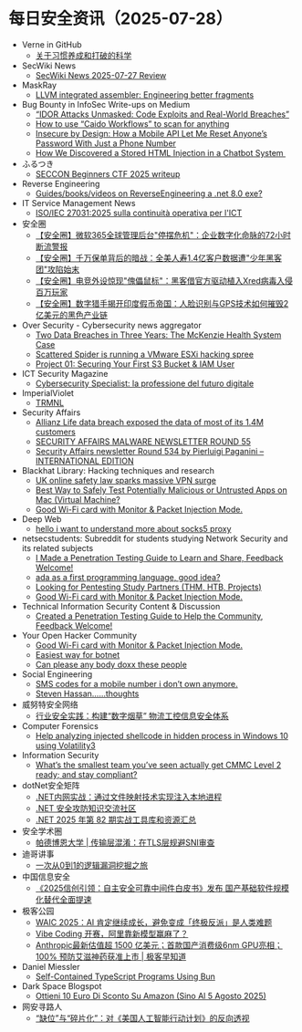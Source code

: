 # 每日安全资讯（2025-07-28）

- Verne in GitHub
  - [关于习惯养成和打破的科学](https://blog.einverne.info/post/2025/07/the-science-of-making-and-breaking-habits.html)
- SecWiki News
  - [SecWiki News 2025-07-27 Review](http://www.sec-wiki.com/?2025-07-27)
- MaskRay
  - [LLVM integrated assembler: Engineering better fragments](https://maskray.me/blog/2025-07-27-llvm-integrated-assembler-engineering-better-fragments)
- Bug Bounty in InfoSec Write-ups on Medium
  - [“IDOR Attacks Unmasked: Code Exploits and Real-World Breaches”](https://infosecwriteups.com/idor-attacks-unmasked-code-exploits-and-real-world-breaches-b05cddfb45c7?source=rss----7b722bfd1b8d--bug_bounty)
  - [How to use “Caido Workflows” to scan for anything](https://infosecwriteups.com/how-to-use-caido-workflows-to-scan-for-anything-07eed72ba06a?source=rss----7b722bfd1b8d--bug_bounty)
  - [Insecure by Design: How a Mobile API Let Me Reset Anyone’s Password With Just a Phone Number](https://infosecwriteups.com/insecure-by-design-how-a-mobile-api-let-me-reset-anyones-password-with-just-a-phone-number-ba588ec384e5?source=rss----7b722bfd1b8d--bug_bounty)
  - [How We Discovered a Stored HTML Injection in a Chatbot System ️](https://infosecwriteups.com/how-we-discovered-a-stored-html-injection-in-a-chatbot-system-%EF%B8%8F-6cbefe8b0718?source=rss----7b722bfd1b8d--bug_bounty)
- ふるつき
  - [SECCON Beginners CTF 2025 writeup](https://furutsuki.hatenablog.com/entry/2025/07/27/223211)
- Reverse Engineering
  - [Guides/books/videos on ReverseEngineering a .net 8.0 exe?](https://www.reddit.com/r/ReverseEngineering/comments/1maffsi/guidesbooksvideos_on_reverseengineering_a_net_80/)
- IT Service Management News
  - [ISO/IEC 27031:2025 sulla continuità operativa per l'ICT](http://blog.cesaregallotti.it/2025/07/isoiec-270312025-sulla-continuita.html)
- 安全圈
  - [【安全圈】微软365全球管理后台"停摆危机"：企业数字化命脉的72小时断流警报](https://mp.weixin.qq.com/s?__biz=MzIzMzE4NDU1OQ==&mid=2652070862&idx=1&sn=e70a9919b47c2cf671b71d2fae9a827f)
  - [【安全圈】千万保单背后的暗战：全美人寿1.4亿客户数据遭"少年黑客团"攻陷始末](https://mp.weixin.qq.com/s?__biz=MzIzMzE4NDU1OQ==&mid=2652070862&idx=2&sn=94d1f96eb4623018d646a39c7a6dd5cb)
  - [【安全圈】电竞外设惊现"傀儡鼠标"：黑客借官方驱动植入Xred病毒入侵百万玩家](https://mp.weixin.qq.com/s?__biz=MzIzMzE4NDU1OQ==&mid=2652070862&idx=3&sn=91e55ef44df16de2b5b16447eeffd480)
  - [【安全圈】数字猎手揭开印度假币帝国：人脸识别与GPS技术如何摧毁2亿美元的黑色产业链](https://mp.weixin.qq.com/s?__biz=MzIzMzE4NDU1OQ==&mid=2652070862&idx=4&sn=5758c81d449089907988a1fd9411ce90)
- Over Security - Cybersecurity news aggregator
  - [Two Data Breaches in Three Years: The McKenzie Health System Case](https://www.suspectfile.com/two-data-breaches-in-three-years-the-mckenzie-health-system-case/)
  - [Scattered Spider is running a VMware ESXi hacking spree](https://www.bleepingcomputer.com/news/security/scattered-spider-is-running-a-vmware-esxi-hacking-spree/)
  - [Project 01: Securing Your First S3 Bucket & IAM User](https://attacker-codeninja.github.io/2025-07-27-Project-01-S3-IAM-Security/)
- ICT Security Magazine
  - [Cybersecurity Specialist: la professione del futuro digitale](https://www.ictsecuritymagazine.com/notizie/cybersecurity-specialist/)
- ImperialViolet
  - [TRMNL](http://www.imperialviolet.org/2025/07/27/trmnl.html)
- Security Affairs
  - [Allianz Life data breach exposed the data of most of its 1.4M customers](https://securityaffairs.com/180445/data-breach/allianz-life-data-breach-exposed-the-data-of-most-of-its-1-4m-customers.html)
  - [SECURITY AFFAIRS MALWARE NEWSLETTER ROUND 55](https://securityaffairs.com/180434/malware/security-affairs-malware-newsletter-round-55.html)
  - [Security Affairs newsletter Round 534 by Pierluigi Paganini – INTERNATIONAL EDITION](https://securityaffairs.com/180423/breaking-news/security-affairs-newsletter-round-534-by-pierluigi-paganini-international-edition.html)
- Blackhat Library: Hacking techniques and research
  - [UK online safety law sparks massive VPN surge](https://www.reddit.com/r/blackhat/comments/1mapt5p/uk_online_safety_law_sparks_massive_vpn_surge/)
  - [Best Way to Safely Test Potentially Malicious or Untrusted Apps on Mac (Virtual Machine?](https://www.reddit.com/r/blackhat/comments/1maqavn/best_way_to_safely_test_potentially_malicious_or/)
  - [Good Wi-Fi card with Monitor & Packet Injection Mode.](https://www.reddit.com/r/blackhat/comments/1magcc8/good_wifi_card_with_monitor_packet_injection_mode/)
- Deep Web
  - [hello i want to understand more about socks5 proxy](https://www.reddit.com/r/deepweb/comments/1majs4a/hello_i_want_to_understand_more_about_socks5_proxy/)
- netsecstudents: Subreddit for students studying Network Security and its related subjects
  - [I Made a Penetration Testing Guide to Learn and Share, Feedback Welcome!](https://www.reddit.com/r/netsecstudents/comments/1mandes/i_made_a_penetration_testing_guide_to_learn_and/)
  - [ada as a first programming language, good idea?](https://www.reddit.com/r/netsecstudents/comments/1ma8d1m/ada_as_a_first_programming_language_good_idea/)
  - [Looking for Pentesting Study Partners (THM, HTB, Projects)](https://www.reddit.com/r/netsecstudents/comments/1maiaw1/looking_for_pentesting_study_partners_thm_htb/)
  - [Good Wi-Fi card with Monitor & Packet Injection Mode.](https://www.reddit.com/r/netsecstudents/comments/1magdlj/good_wifi_card_with_monitor_packet_injection_mode/)
- Technical Information Security Content & Discussion
  - [Created a Penetration Testing Guide to Help the Community, Feedback Welcome!](https://www.reddit.com/r/netsec/comments/1mad4u1/created_a_penetration_testing_guide_to_help_the/)
- Your Open Hacker Community
  - [Good Wi-Fi card with Monitor & Packet Injection Mode.](https://www.reddit.com/r/HowToHack/comments/1magagx/good_wifi_card_with_monitor_packet_injection_mode/)
  - [Easiest way for botnet](https://www.reddit.com/r/HowToHack/comments/1mauxei/easiest_way_for_botnet/)
  - [Can please any body doxx these people](https://www.reddit.com/r/HowToHack/comments/1maxy7n/can_please_any_body_doxx_these_people/)
- Social Engineering
  - [SMS codes for a mobile number i don’t own anymore.](https://www.reddit.com/r/SocialEngineering/comments/1masnpe/sms_codes_for_a_mobile_number_i_dont_own_anymore/)
  - [Steven Hassan......thoughts](https://www.reddit.com/r/SocialEngineering/comments/1mamznq/steven_hassanthoughts/)
- 威努特安全网络
  - [行业安全实践：构建“数字烟草” 物流工控信息安全体系](https://mp.weixin.qq.com/s?__biz=MzAwNTgyODU3NQ==&mid=2651134514&idx=1&sn=5cb56dc9604ae0049f28b7cfca066950)
- Computer Forensics
  - [Help analyzing injected shellcode in hidden process in Windows 10 using Volatility3](https://www.reddit.com/r/computerforensics/comments/1maib4w/help_analyzing_injected_shellcode_in_hidden/)
- Information Security
  - [What’s the smallest team you’ve seen actually get CMMC Level 2 ready; and stay compliant?](https://www.reddit.com/r/Information_Security/comments/1matlwt/whats_the_smallest_team_youve_seen_actually_get/)
- dotNet安全矩阵
  - [.NET内网实战：通过文件映射技术实现注入本地进程](https://mp.weixin.qq.com/s?__biz=MzUyOTc3NTQ5MA==&mid=2247500176&idx=1&sn=b51462b34eab39528d3d5e4df63d891a)
  - [.NET 安全攻防知识交流社区](https://mp.weixin.qq.com/s?__biz=MzUyOTc3NTQ5MA==&mid=2247500176&idx=2&sn=30919cf654b392d454502c5cdcfd7f00)
  - [.NET 2025 年第 82 期实战工具库和资源汇总](https://mp.weixin.qq.com/s?__biz=MzUyOTc3NTQ5MA==&mid=2247500176&idx=3&sn=80c540d3af3e015f277f4321e2d396d9)
- 安全学术圈
  - [帕德博恩大学 | 传输层混淆：在TLS层规避SNI审查](https://mp.weixin.qq.com/s?__biz=MzU5MTM5MTQ2MA==&mid=2247493094&idx=1&sn=6d97064f452294cef8b437f973d22984)
- 迪哥讲事
  - [一次从0到1的逻辑漏洞挖掘之旅](https://mp.weixin.qq.com/s?__biz=MzIzMTIzNTM0MA==&mid=2247497956&idx=1&sn=330650442e400cf88ae9025a067c2ab0)
- 中国信息安全
  - [《2025信创引领：自主安全可靠中间件白皮书》发布 国产基础软件规模化替代全面提速](https://mp.weixin.qq.com/s?__biz=MzA5MzE5MDAzOA==&mid=2664246207&idx=1&sn=5e81841cb3393076cca4c46411d3683e)
- 极客公园
  - [WAIC 2025：AI 肯定继续成长，避免变成「终极反派」是人类难题](https://mp.weixin.qq.com/s?__biz=MTMwNDMwODQ0MQ==&mid=2653083536&idx=1&sn=ad17bdbbd7fd2dc64d9b0052bc143ad0)
  - [Vibe Coding 开赛，阿里靠新模型赢麻了？](https://mp.weixin.qq.com/s?__biz=MTMwNDMwODQ0MQ==&mid=2653083529&idx=1&sn=80a7640db4ac9d6aebde1580e333fcd9)
  - [Anthropic最新估值超 1500 亿美元；首款国产消费级6nm GPU亮相；100% 预防艾滋神药获准上市 | 极客早知道](https://mp.weixin.qq.com/s?__biz=MTMwNDMwODQ0MQ==&mid=2653083527&idx=1&sn=fe08fd2f0b6add8b0cf4405ea6c108ff)
- Daniel Miessler
  - [Self-Contained TypeScript Programs Using Bun](https://danielmiessler.com/blog/executable-typescript-programs-using-bun)
- Dark Space Blogspot
  - [Ottieni 10 Euro Di Sconto Su Amazon (Sino Al 5 Agosto 2025)](http://darkwhite666.blogspot.com/2025/07/ottieni-10-euro-di-sconto-su-amazon.html)
- 网安寻路人
  - [“缺位”与“碎片化”：对《美国人工智能行动计划》的反向透视](https://mp.weixin.qq.com/s?__biz=MzIxODM0NDU4MQ==&mid=2247507401&idx=1&sn=ceb60ad023dff7e68a6f880e0844188e)
